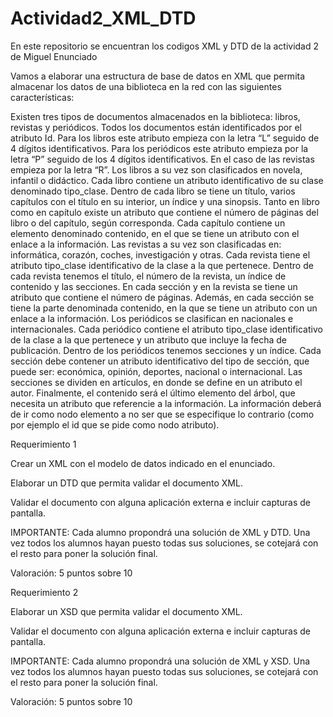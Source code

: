 # Actividad2_XML_DTD
En este repositorio se encuentran los codigos XML y DTD de la actividad 2 de Miguel
Enunciado

Vamos a elaborar una estructura de base de datos en XML que permita almacenar los datos de una biblioteca en la red con las siguientes características:

Existen tres tipos de documentos almacenados en la biblioteca: libros, revistas y periódicos. Todos los documentos están identificados por el atributo Id.
Para los libros este atributo empieza con la letra “L” seguido de 4 dígitos identificativos.
Para los periódicos este atributo empieza por la letra “P” seguido de los 4 dígitos identificativos.
En el caso de las revistas empieza por la letra “R”.
Los libros a su vez son clasificados en novela, infantil o didáctico. Cada libro contiene un atributo identificativo de su clase denominado tipo_clase. Dentro de cada libro se tiene un título, varios capítulos con el título en su interior, un índice y una sinopsis. Tanto en libro como en capítulo existe un atributo que contiene el número de páginas del libro o del capítulo, según corresponda. Cada capítulo contiene un elemento denominado contenido, en el que se tiene un atributo con el enlace a la información.
Las revistas a su vez son clasificadas en: informática, corazón, coches, investigación y otras. Cada revista tiene el atributo tipo_clase identificativo de la clase a la que pertenece. Dentro de cada revista tenemos el título, el número de la revista, un índice de contenido y las secciones. En cada sección y en la revista se tiene un atributo que contiene el número de páginas. Además, en cada sección se tiene la parte denominada contenido, en la que se tiene un atributo con un enlace a la información.
Los periódicos se clasifican en nacionales e internacionales. Cada periódico contiene el atributo tipo_clase identificativo de la clase a la que pertenece y un atributo que incluye la fecha de publicación. Dentro de los periódicos tenemos secciones y un índice. Cada sección debe contener un atributo identificativo del tipo de sección, que puede ser: económica, opinión, deportes, nacional o internacional. Las secciones se dividen en artículos, en donde se define en un atributo el autor. Finalmente, el contenido será el último elemento del árbol, que necesita un atributo que referencie a la información.
La información deberá de ir como nodo elemento a no ser que se especifique lo contrario (como por ejemplo el id que se pide como nodo atributo).

Requerimiento 1

Crear un XML con el modelo de datos indicado en el enunciado.

Elaborar un DTD que permita validar el documento XML.

Validar el documento con alguna aplicación externa e incluir capturas de pantalla.

IMPORTANTE: Cada alumno propondrá una solución de XML y DTD. Una vez todos los alumnos hayan puesto todas sus soluciones, se cotejará con el resto para poner la solución final.

Valoración: 5 puntos sobre 10

Requerimiento 2

Elaborar un XSD que permita validar el documento XML.

Validar el documento con alguna aplicación externa e incluir capturas de pantalla.

IMPORTANTE: Cada alumno propondrá una solución de XML y XSD. Una vez todos los alumnos hayan puesto todas sus soluciones, se cotejará con el resto para poner la solución final.

Valoración: 5 puntos sobre 10
